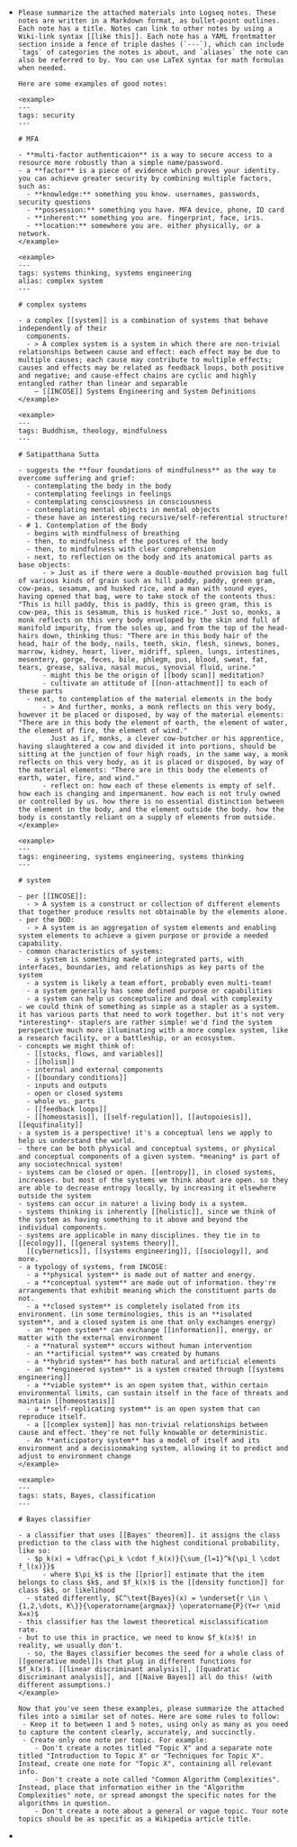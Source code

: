 - ```
  Please summarize the attached materials into Logseq notes. These notes are written in a Markdown format, as bullet-point outlines. Each note has a title. Notes can link to other notes by using a Wiki-link syntax [[like this]]. Each note has a YAML frontmatter section inside a fence of triple dashes (`---`), which can include `tags` of categories the notes is about, and `aliases` the note can also be referred to by. You can use LaTeX syntax for math formulas when needed.
  
  Here are some examples of good notes:
  
  <example>
  ---
  tags: security
  ---
  
  # MFA
  
  - **multi-factor authenticaion** is a way to secure access to a resource more robustly than a simple name/password.
  - a **factor** is a piece of evidence which proves your identity. you can achieve greater security by combining multiple factors, such as:
  	- **knowledge:** something you know. usernames, passwords, security questions
  	- **possession:** something you have. MFA device, phone, ID card
  	- **inherent:** something you are. fingerprint, face, iris.
  	- **location:** somewhere you are. either physically, or a network.
  </example>
  
  <example>
  ---
  tags: systems thinking, systems engineering
  alias: complex system
  ---
  
  # complex systems
  
  - a complex [[system]] is a combination of systems that behave independently of their
    components.
  	- > A complex system is a system in which there are non-trivial relationships between cause and effect: each effect may be due to multiple causes; each cause may contribute to multiple effects; causes and effects may be related as feedback loops, both positive and negative; and cause-effect chains are cyclic and highly entangled rather than linear and separable
  	  — [[INCOSE]] Systems Engineering and System Definitions
  </example>
  
  <example>
  ---
  tags: Buddhism, theology, mindfulness
  ---
  
  # Satipatthana Sutta
  
  - suggests the **four foundations of mindfulness** as the way to overcome suffering and grief:
  	- contemplating the body in the body
  	- contemplating feelings in feelings
  	- contemplating consciousness in consciousness
  	- contemplating mental objects in mental objects
  	- these have an interesting recursive/self-referential structure!
  - # 1. Contemplation of the Body
  	- begins with mindfulness of breathing
  	- then, to mindfulness of the postures of the body
  	- then, to mindfulness with clear comprehension
  	- next, to reflection on the body and its anatomical parts as base objects:
  		- > Just as if there were a double-mouthed provision bag full of various kinds of grain such as hill paddy, paddy, green gram, cow-peas, sesamum, and husked rice, and a man with sound eyes, having opened that bag, were to take stock of the contents thus: "This is hill paddy, this is paddy, this is green gram, this is cow-pea, this is sesamum, this is husked rice." Just so, monks, a monk reflects on this very body enveloped by the skin and full of manifold impurity, from the soles up, and from the top of the head-hairs down, thinking thus: "There are in this body hair of the head, hair of the body, nails, teeth, skin, flesh, sinews, bones, marrow, kidney, heart, liver, midriff, spleen, lungs, intestines, mesentery, gorge, feces, bile, phlegm, pus, blood, sweat, fat, tears, grease, saliva, nasal mucus, synovial fluid, urine."
  		- might this be the origin of [[body scan]] meditation?
  		- cultivate an attitude of [[non-attachment]] to each of these parts
  	- next, to contemplation of the material elements in the body
  		- > And further, monks, a monk reflects on this very body, however it be placed or disposed, by way of the material elements: "There are in this body the element of earth, the element of water, the element of fire, the element of wind."
  		  Just as if, monks, a clever cow-butcher or his apprentice, having slaughtered a cow and divided it into portions, should be sitting at the junction of four high roads, in the same way, a monk reflects on this very body, as it is placed or disposed, by way of the material elements: "There are in this body the elements of earth, water, fire, and wind."
  		- reflect on: how each of these elements is empty of self. how each is changing and impermanent. how each is not truly owned or controlled by us. how there is no essential distinction between the element in the body, and the element outside the body. how the body is constantly reliant on a supply of elements from outside.
  </example>
  
  <example>
  ---
  tags: engineering, systems engineering, systems thinking
  ---
  
  # system
  
  - per [[INCOSE]]:
  	- > A system is a construct or collection of different elements that together produce results not obtainable by the elements alone.
  - per the DOD:
  	- > A system is an aggregation of system elements and enabling system elements to achieve a given purpose or provide a needed capability.
  - common characteristics of systems:
  	- a system is something made of integrated parts, with interfaces, boundaries, and relationships as key parts of the system
  	- a system is likely a team effort, probably even multi-team!
  	- a system generally has some defined purpose or capabilities
  	- a system can help us conceptualize and deal with complexity
  - we could think of something as simple as a stapler as a system. it has various parts that need to work together. but it's not very *interesting*- staplers are rather simple! we'd find the system perspective much more illuminating with a more complex system, like a research facility, or a battleship, or an ecosystem.
  - concepts we might think of:
  	- [[stocks, flows, and variables]]
  	- [[holism]]
  	- internal and external components
  	- [[boundary conditions]]
  	- inputs and outputs
  	- open or closed systems
  	- whole vs. parts
  	- [[feedback loops]]
  	- [[homeostasis]], [[self-regulation]], [[autopoiesis]], [[equifinality]]
  - a system is a perspective! it's a conceptual lens we apply to help us understand the world.
  - there can be both physical and conceptual systems, or physical and conceptual components of a given system. *meaning* is part of any sociotechnical system!
  - systems can be closed or open. [[entropy]], in closed systems, increases. but most of the systems we think about are open. so they are able to decrease entropy locally, by increasing it elsewhere outside the system
  - systems can occur in nature! a living body is a system.
  - systems thinking is inherently [[holistic]], since we think of the system as having something to it above and beyond the individual components.
  - systems are applicable in many disciplines. they tie in to [[ecology]], [[general systems theory]], 
    [[cybernetics]], [[systems engineering]], [[sociology]], and more.
  - a typology of systems, from INCOSE:
  	- a **physical system** is made out of matter and energy.
  	- a **conceptual system** are made out of information. they're arrangements that exhibit meaning which the constituent parts do not.
  	- a **closed system** is completely isolated from its environment. (in some terminologies, this is an **isolated system**, and a closed system is one that only exchanges energy)
  	- an **open system** can exchange [[information]], energy, or matter with the external environment
  	- a **natural system** occurs without human intervention
  	- an **artificial system** was created by humans
  	- a **hybrid system** has both natural and artificial elements
  	- an **engineered system** is a system created through [[systems engineering]]
  	- a **viable system** is an open system that, within certain environmental limits, can sustain itself in the face of threats and maintain [[homeostasis]]
  	- a **self-replicating system** is an open system that can reproduce itself.
  	- a [[complex system]] has non-trivial relationships between cause and effect. they're not fully knowable or deterministic.
  	- An **anticipatory system** has a model of itself and its environment and a decisionmaking system, allowing it to predict and adjust to environment change
  </example>
  
  <example>
  ---
  tags: stats, Bayes, classification
  ---
  
  # Bayes classifier
  
  - a classifier that uses [[Bayes' theorem]]. it assigns the class prediction to the class with the highest conditional probability, like so:
  	- $p_k(x) = \dfrac{\pi_k \cdot f_k(x)}{\sum_{l=1}^k{\pi_l \cdot f_l(x)}}$
  		- where $\pi_k$ is the [[prior]] estimate that the item belongs to class $k$, and $f_k(x)$ is the [[density function]] for class $k$, or likelihood
  	- stated differently, $C^\text{Bayes}(x) = \underset{r \in \{1,2,\dots, K\}}{\operatorname{argmax}} \operatorname{P}(Y=r \mid X=x)$
  - this classifier has the lowest theoretical misclassification rate.
  - but to use this in practice, we need to know $f_k(x)$! in reality, we usually don't.
  	- so, the Bayes classifier becomes the seed for a whole class of [[generative model]]s that plug in different functions for $f_k(x)$. [[linear discriminant analysis]], [[quadratic discriminant analysis]], and [[Naive Bayes]] all do this! (with different assumptions.)
  </example>
  
  Now that you've seen these examples, please summarize the attached files into a similar set of notes. Here are some rules to follow:
   - Keep it to between 1 and 5 notes, using only as many as you need to capture the content clearly, accurately, and succinctly.
   - Create only one note per topic. For example:
      - Don't create a notes titled "Topic X" and a separate note titled "Introduction to Topic X" or "Techniques for Topic X". Instead, create one note for "Topic X", containing all relevant info.
      - Don't create a note called "Common Algorithm Complexities". Instead, place that information either in the "Algorithm Complexities" note, or spread amongst the specific notes for the algorithms in question.
      - Don't create a note about a general or vague topic. Your note topics should be as specific as a Wikipedia article title.
  ```
-